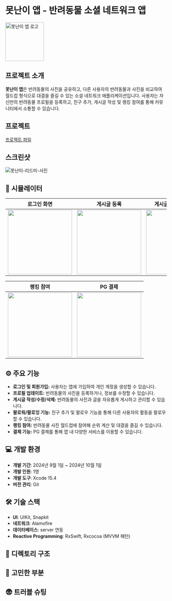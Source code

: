# **못난이 앱** - 반려동물 소셜 네트워크 앱
<img src="https://github.com/user-attachments/assets/23c7f3b8-6d2d-42a5-beca-07a78feb3ede" alt="못난이 앱 로고" width="120" height="120">

## 프로젝트 소개
**못난이 앱**은 반려동물의 사진을 공유하고, 다른 사용자의 반려동물과 사진을 비교하여 월드컵 형식으로 대결을 즐길 수 있는 소셜 네트워크 애플리케이션입니다. 사용자는 자신만의 반려동물 프로필을 등록하고, 친구 추가, 게시글 작성 및 랭킹 참여를 통해 커뮤니티에서 소통할 수 있습니다.

## 프로젝트
[프로젝트 파일](https://github.com/Acasiax/MyUglyPet)

## 스크린샷
![못난이-리드미-사진](https://github.com/user-attachments/assets/50d45fba-a887-4874-8198-b064876c17fd)


## 📱 시뮬레이터
| 로그인 화면 | 게시글 등록 | 게시글 등록/수정/삭제 | 팔로워/팔로잉 기능 |
|---------------|---------------|---------------|---------------|
| <img src="https://github.com/user-attachments/assets/1d8d56a2-6f2f-4edc-a155-8c1ccb7cd00d" width="200" /> | <img src="https://github.com/user-attachments/assets/f98ac1d3-4cec-4a2b-bd07-ebc6123cfd7e" width="200" /> | <img src="https://github.com/user-attachments/assets/658b275c-7d08-41bc-8f11-7132f2fc2072" width="200" /> | <img src="https://github.com/user-attachments/assets/13d5f08e-904f-4a00-adcf-75d222dfc00e" width="200" /> |



| 랭킹 참여 | PG 결제 |
|---------------|---------------|
| <img src="https://github.com/user-attachments/assets/293e8d13-130e-41ac-9f29-3b31f3f5aad8" width="200" /> | <img src="https://github.com/user-attachments/assets/c3835648-a349-42b2-8a57-e9128a742014" width="200" /> |

## ⚙️ 주요 기능

- **로그인 및 회원가입:** 사용자는 앱에 가입하여 개인 계정을 생성할 수 있습니다.
- **프로필 업데이트:** 반려동물의 사진을 등록하거나, 정보를 수정할 수 있습니다.
- **게시글 작성/수정/삭제:** 반려동물의 사진과 글을 자유롭게 게시하고 관리할 수 있습니다.
- **팔로워/팔로잉 기능:** 친구 추가 및 팔로우 기능을 통해 다른 사용자의 활동을 팔로우할 수 있습니다.
- **랭킹 참여:** 반려동물 사진 월드컵에 참여해 순위 계산 및 대결을 즐길 수 있습니다.
- **결제 기능:** PG 결제를 통해 앱 내 다양한 서비스를 이용할 수 있습니다.

## 💻 개발 환경

- **개발 기간**: 2024년 9월 1일 ~ 2024년 10월 1일
- **개발 인원**: 1명
- **개발 도구**: Xcode 15.4
- **버전 관리**: Git

## 🛠️ 기술 스택

- **UI**: UIKit, Snapkit
- **네트워크**: Alamofire
- **데이터베이스**: server 연동
- **Reactive Programming**: RxSwift, Rxcocoa (MVVM 패턴)

## 📁 디렉토리 구조

## 🤔 고민한 부분

## 😨 트러블 슈팅
